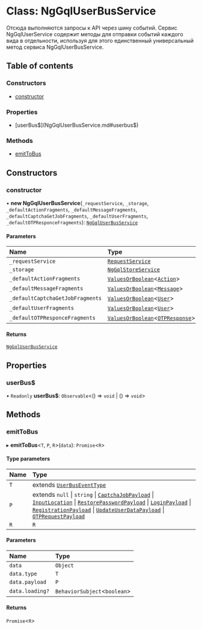 # Class: NgGqlUserBusService

Отсюда выполняются запросы к API через шину событий.
Сервис NgGqlUserService содержит методы для отправки событий каждого вида в отдельности,
используя для этого единственный универсальный метод сервиса NgGqlUserBusService.

## Table of contents

### Constructors

- [constructor](NgGqlUserBusService.md#constructor)

### Properties

- [userBus$](NgGqlUserBusService.md#userbus$)

### Methods

- [emitToBus](NgGqlUserBusService.md#emittobus)

## Constructors

### constructor

• **new NgGqlUserBusService**(`_requestService`, `_storage`, `_defaultActionFragments`, `_defaultMessageFragments`, `_defaultCaptchaGetJobFragments`, `_defaultUserFragments`, `_defaultOTPResponceFragments`): [`NgGqlUserBusService`](NgGqlUserBusService.md)

#### Parameters

| Name | Type |
| :------ | :------ |
| `_requestService` | [`RequestService`](RequestService.md) |
| `_storage` | [`NgGqlStoreService`](NgGqlStoreService.md) |
| `_defaultActionFragments` | [`ValuesOrBoolean`](../README.md#valuesorboolean)\<[`Action`](../README.md#action)\> |
| `_defaultMessageFragments` | [`ValuesOrBoolean`](../README.md#valuesorboolean)\<[`Message`](../interfaces/Message.md)\> |
| `_defaultCaptchaGetJobFragments` | [`ValuesOrBoolean`](../README.md#valuesorboolean)\<[`User`](../interfaces/User.md)\> |
| `_defaultUserFragments` | [`ValuesOrBoolean`](../README.md#valuesorboolean)\<[`User`](../interfaces/User.md)\> |
| `_defaultOTPResponceFragments` | [`ValuesOrBoolean`](../README.md#valuesorboolean)\<[`OTPResponse`](../interfaces/OTPResponse.md)\> |

#### Returns

[`NgGqlUserBusService`](NgGqlUserBusService.md)

## Properties

### userBus$

• `Readonly` **userBus$**: `Observable`\<() => `void` \| () => `void`\>

## Methods

### emitToBus

▸ **emitToBus**\<`T`, `P`, `R`\>(`data`): `Promise`\<`R`\>

#### Type parameters

| Name | Type |
| :------ | :------ |
| `T` | extends [`UserBusEventType`](../README.md#userbuseventtype) |
| `P` | extends ``null`` \| `string` \| [`CaptchaJobPayload`](../interfaces/CaptchaJobPayload.md) \| [`InputLocation`](../interfaces/InputLocation.md) \| [`RestorePasswordPayload`](../interfaces/RestorePasswordPayload.md) \| [`LoginPayload`](../README.md#loginpayload) \| [`RegistrationPayload`](../README.md#registrationpayload) \| [`UpdateUserDataPayload`](../README.md#updateuserdatapayload) \| [`OTPRequestPayload`](../interfaces/OTPRequestPayload.md) |
| `R` | `R` |

#### Parameters

| Name | Type |
| :------ | :------ |
| `data` | `Object` |
| `data.type` | `T` |
| `data.payload` | `P` |
| `data.loading?` | `BehaviorSubject`\<`boolean`\> |

#### Returns

`Promise`\<`R`\>
